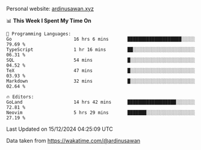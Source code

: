 Personal website: [ardinusawan.xyz](https://ardinusawan.xyz)

<!--START_SECTION:waka-->
📊 **This Week I Spent My Time On** 

```text
💬 Programming Languages: 
Go                       16 hrs 6 mins       ████████████████████░░░░░   79.69 % 
TypeScript               1 hr 16 mins        ██░░░░░░░░░░░░░░░░░░░░░░░   06.31 % 
SQL                      54 mins             █░░░░░░░░░░░░░░░░░░░░░░░░   04.52 % 
TeX                      47 mins             █░░░░░░░░░░░░░░░░░░░░░░░░   03.93 % 
Markdown                 32 mins             █░░░░░░░░░░░░░░░░░░░░░░░░   02.64 % 

🔥 Editors: 
GoLand                   14 hrs 42 mins      ██████████████████░░░░░░░   72.81 % 
Neovim                   5 hrs 29 mins       ███████░░░░░░░░░░░░░░░░░░   27.19 % 
```


 Last Updated on 15/12/2024 04:25:09 UTC
<!--END_SECTION:waka-->
Data taken from https://wakatime.com/@ardinusawan
